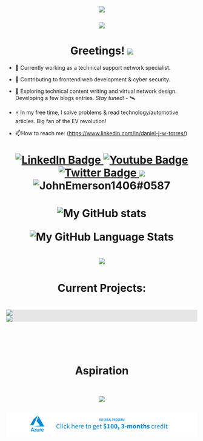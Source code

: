 
<!--
**testcomputer/testcomputer** is a ✨ _special_ ✨ repository because its `README.md` (this file) appears on your GitHub profile.

Here are some ideas to get you started:

-->

<h1 align="center">
 <img src="https://camo.githubusercontent.com/d88bdce683bc31abcfc8fd8774880f5a305e4e59/687474703a2f2f692e696d6775722e636f6d2f6337476d414a662e706e67" />
</h1>

<div id="header" align="center">
  <img src="https://user-images.githubusercontent.com/104815254/170267211-7f5c43d2-cc8b-4e82-8bf3-068591c66093.gif" width="100"/>
 
 

 
 
</div>
<div id="badges">
  
</div>


<h1 align="center">
  Greetings! 
 
  <img src="https://camo.githubusercontent.com/e8e7b06ecf583bc040eb60e44eb5b8e0ecc5421320a92929ce21522dbc34c891/68747470733a2f2f6d656469612e67697068792e636f6d2f6d656469612f6876524a434c467a6361737252346961377a2f67697068792e676966" width="30px"/>
</h1> 


- :telescope: Currently working as a technical support network specialist. 

- 🧮 Contributing to frontend web development & cyber security.
 
- :seedling: Exploring technical content writing and virtual network design. Developing a few blogs entries. *Stay tuned!* - 🛰️

- :zap: In my free time, I solve problems & read technology/automotive articles. Big fan of the EV revolution!

- :mailbox:How to reach me:  (https://www.linkedin.com/in/daniel-j-w-torres/)

<h1 align="center">
    
  <a href="https://www.linkedin.com/in/daniel-j-w-torres/">
    <img src="https://img.shields.io/badge/LinkedIn-blue?style=for-the-badge&logo=linkedin&logoColor=white" alt="LinkedIn Badge"/>
  </a>
  <a href="your-youtube-URL">
    <img src="https://img.shields.io/badge/YouTube-red?style=for-the-badge&logo=youtube&logoColor=white" alt="Youtube Badge"/>
  </a>
  <a href="your-twitter-URL">
    <img src="https://img.shields.io/badge/Twitter-blue?style=for-the-badge&logo=twitter&logoColor=white" alt="Twitter Badge"/>
  </a>
    <img src="https://camo.githubusercontent.com/b994fc2dc47e1b1c3bb4932c4b37df5930ec6cae8187a2f363ff63a906b23de4/68747470733a2f2f696d672e736869656c64732e696f2f62616467652f2d4769744875622d3138313731373f7374796c653d666f722d7468652d6261646765266c6f676f3d476974487562266c6f676f436f6c6f723d776869746527" data-canonical-src="https://img.shields.io/badge/-GitHub-181717?style=for-the-badge&amp;logo=GitHub&amp;logoColor=white'" style="max-width: 100%;"> <img src="https://camo.githubusercontent.com/3f990cfefb64f13d28397fe586c3aa38a81fde585de479205d63c79363ebe07a/68747470733a2f2f696d672e736869656c64732e696f2f62616467652f446973636f72642d3732383944413f7374796c653d666f722d7468652d6261646765266c6f676f3d646973636f7264266c6f676f436f6c6f723d7768697465" alt="JohnEmerson1406#0587" data-canonical-src="https://img.shields.io/badge/Discord-7289DA?style=for-the-badge&amp;logo=discord&amp;logoColor=white" style="max-width: 100%;">
  
  
 <h1 align="center"> 
 
 ![My GitHub stats](https://github-readme-stats.vercel.app/api?username=testcomputer&&count_private=true&theme=tokyonight&show_icons=true)
 
 
 ![My GitHub Language Stats](https://github-readme-stats.vercel.app/api/top-langs/?username=testcomputer&langs_count=5&theme=tokyonight)
    
  </div>
 

<img src="https://camo.githubusercontent.com/d13643f87a628203f5f3f8eaf8352acf18ea045e8f4d255b8b39345478396d36/68747470733a2f2f6769746875622d726561646d652d73746174732e76657263656c2e6170702f6170692f746f702d6c616e67732f3f757365726e616d653d6a307368626c30636b266c61796f75743d636f6d70616374267468656d653d6769746875625f6461726b26686964655f626f726465723d74727565" data-canonical-src="https://github-readme-stats.vercel.app/api/top-langs/?username=testcomputer&amp;layout=compact&amp;theme=github_dark&amp;hide_border=true" style="max-width: 100%;">


<h1 align="center">
  Current Projects:
 </h1>


 
<h1 align="center"> <img style="display: block;-webkit-user-select: none;margin: auto;background-color: hsl(0, 0%, 90%);transition: background-color 300ms;" src="https://iruntheinternet.com/lulzdump/images/gifs/IT-crowd-Maurice-Moss-ignoring-fire-computer-1382704848t.gif">  <img style="display: block;-webkit-user-select: none;margin: auto;background-color: hsl(0, 0%, 90%);transition: background-color 300ms;" src="http://3.bp.blogspot.com/-4qWTwclCzmg/VPcEgcA10nI/AAAAAAAAECQ/xz81Moc1z4I/s1600/14.gif">
  

<h1 align="center"> <img src="https://media1.giphy.com/media/gU25raLP4pUu4/giphy.gif?cid=790b761…&rid=giphy.gif&ct=g" alt="Coding Blue Screen GIF" style="width: 500px; height: 375px; left: 0px; top: 0px; opacity: 0;">
  
  


<h1 align="center">
 Aspiration
 
 </h1>


<h1 align="center">
 <img src="https://i.pinimg.com/originals/c6/09/4c/c6094c95db35eb8c9cebbc354a91ef3a.gif" />
</h1>



 <p align="center">
<a href="https://www.azure.com" target="_blank"> <img src="https://raw.githubusercontent.com/pry0cc/axiom/master/screenshots/Referrals/azure_referral.png" screenshots/Referrals/azure_referral.png/></a></p>




  
<!-- Editor's notes: 






-->
